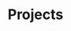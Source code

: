 ---
title: "Projects"
# description: "My Project Details"
slug: "Projects"
image: "projects-img.jpg"
style:
    background: "#2a9d8f"
    color: "#fff"
---